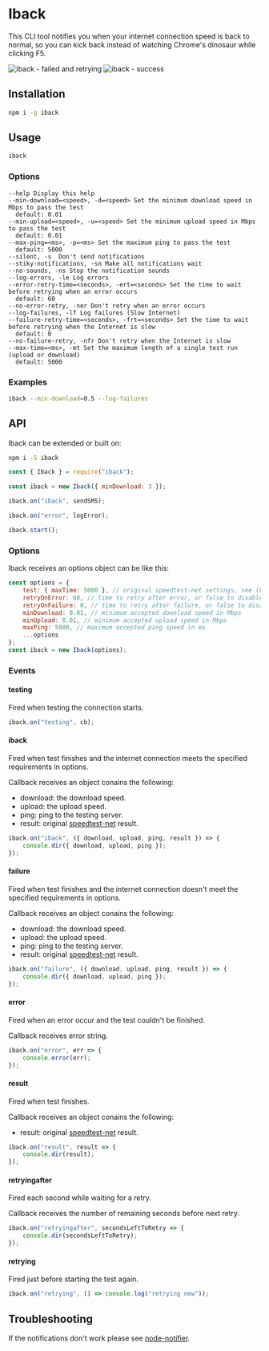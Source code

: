# Iback

This CLI tool notifies you when your internet connection speed is back to normal, so you can kick back instead of watching Chrome's dinosaur while clicking F5.

![iback - failed and retrying](https://user-images.githubusercontent.com/39221661/41248474-ddffa7c8-6db9-11e8-85f7-0abdda54926a.png)
![iback - success](https://user-images.githubusercontent.com/39221661/41237716-e3c62c44-6d9c-11e8-9e13-2c0740b1503f.png)


## Installation

```sh
npm i -g iback
```

## Usage

```sh
iback
```

### Options

    --help Display this help
    --min-download=<speed>, -d=<speed> Set the minimum download speed in Mbps to pass the test
      default: 0.01
    --min-upload=<speed>, -u=<speed> Set the minimum upload speed in Mbps to pass the test
      default: 0.01
    --max-ping=<ms>, -p=<ms> Set the maximum ping to pass the test
      default: 5000
    --silent, -s  Don't send notifications
    --stiky-notifications, -sn Make all notifications wait
    --no-sounds, -ns Stop the notification sounds
    --log-errors, -le Log errors
    --error-retry-time=<seconds>, -ert=<seconds> Set the time to wait before retrying when an error occurs
      default: 60
    --no-error-retry, -ner Don't retry when an error occurs
    --log-failures, -lf Log failures (Slow Internet)
    --failure-retry-time=<seconds>, -frt=<seconds> Set the time to wait before retrying when the Internet is slow
      default: 0
    --no-failure-retry, -nfr Don't retry when the Internet is slow
    --max-time=<ms>, -mt Set the maximum length of a single test run (upload or download)
      default: 5000

### Examples

```sh
iback --min-download=0.5 --log-failures
```

## API

Iback can be extended or built on:

```sh
npm i -S iback
```

```js
const { Iback } = require("iback");

const iback = new Iback({ minDownload: 3 });

iback.on("iback", sendSMS);

iback.on("error", logError);

iback.start();
```

### Options

Iback receives an options object can be like this:

```js
const options = {
    test: { maxTime: 5000 }, // original speedtest-net settings, see (https://github.com/ddsol/speedtest.net)
    retryOnError: 60, // time to retry after error, or false to disable autoretry on errors
    retryOnFailure: 0, // time to retry after failure, or false to disable autoretry on failures
    minDownload: 0.01, // minimum accepted download speed in Mbps
    minUpload: 0.01, // minimum accepted upload speed in Mbps
    maxPing: 5000, // maximum accepted ping speed in ms
    ...options
};
const iback = new Iback(options);
```

### Events

#### testing

Fired when testing the connection starts.

```js
iback.on("testing", cb);
```

#### iback

Fired when test finishes and the internet connection meets the specified requirements in options.

Callback receives an object conains the following:

-   download: the download speed.
-   upload: the upload speed.
-   ping: ping to the testing server.
-   result: original [speedtest-net](https://github.com/ddsol/speedtest.net) result.

```js
iback.on("iback", ({ download, upload, ping, result }) => {
    console.dir({ download, upload, ping });
});
```

#### failure

Fired when test finishes and the internet connection doesn't meet the specified requirements in options.

Callback receives an object conains the following:

-   download: the download speed.
-   upload: the upload speed.
-   ping: ping to the testing server.
-   result: original [speedtest-net](https://github.com/ddsol/speedtest.net) result.

```js
iback.on("failure", ({ download, upload, ping, result }) => {
    console.dir({ download, upload, ping });
});
```

#### error

Fired when an error occur and the test couldn't be finished.

Callback receives error string.

```js
iback.on("error", err => {
    console.error(err);
});
```

#### result

Fired when test finishes.

Callback receives an object conains the following:

-   result: original [speedtest-net](https://github.com/ddsol/speedtest.net) result.

```js
iback.on("result", result => {
    console.dir(result);
});
```

#### retryingafter

Fired each second while waiting for a retry.

Callback receives the number of remaining seconds before next retry.

```js
iback.on("retryingafter", secondsLeftToRetry => {
    console.dir(secondsLeftToRetry);
});
```

#### retrying

Fired just before starting the test again.

```js
iback.on("retrying", () => console.log("retrying now"));
```

## Troubleshooting

If the notifications don't work please see [node-notifier](https://github.com/mikaelbr/node-notifier).
